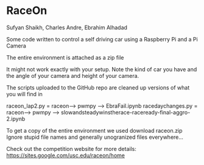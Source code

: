 # RaceOn
Sufyan Shaikh, Charles Andre, Ebrahim Alhadad

Some code written to control a self driving car using a Raspberry Pi and a Pi Camera


The entire environment is attached as a zip file

It might not work exactly with your setup. Note the kind of car you have and the angle of your camera and height of your camera. 

The scripts uploaded to the GitHub repo are cleaned up versions of what you will find in 

raceon_lap2.py = raceon--> pwmpy --> EbraFail.ipynb
racedaychanges.py = raceon--> pwmpy --> slowandsteadywinstherace-raceready-final-aggro-2.ipynb

To get a copy of the entire environment we used download raceon.zip 
Ignore stupid file names and generally unogranized files everywhere... 

Check out the competition website for more details:
https://sites.google.com/usc.edu/raceon/home
